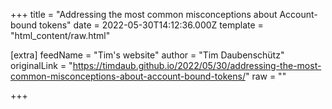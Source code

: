 
+++
title = "Addressing the most common misconceptions about Account-bound tokens"
date = 2022-05-30T14:12:36.000Z
template = "html_content/raw.html"

[extra]
feedName = "Tim's website"
author = "Tim Daubenschütz"
originalLink = "https://timdaub.github.io/2022/05/30/addressing-the-most-common-misconceptions-about-account-bound-tokens/"
raw = ""

+++

